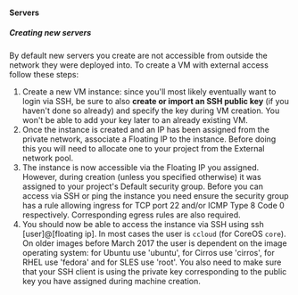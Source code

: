#### Servers

##### Creating new servers

By default new servers you create are not accessible from outside the network they were deployed into. To create a VM with external access follow these steps:

1. Create a new VM instance: since you'll most likely eventually want to login via SSH, be sure to also **create or import an SSH public key** (if you haven't done so already) and specify the key during VM creation. You won't be able to add your key later to an already existing VM.
2. Once the instance is created and an IP has been assigned from the private network, associate a Floating IP to the instance. Before doing this you will need to allocate one to your project from the External network pool.
3. The instance is now accessible via the Floating IP you assigned. However, during creation (unless you specified otherwise) it was assigned to your project's Default security group. Before you can access via SSH or ping the instance you need ensure the security group has a rule allowing ingress for TCP port 22 and/or ICMP Type 8 Code 0 respectively. Corresponding egress rules are also required.
4. You should now be able to access the instance via SSH using ssh [user]@[floating ip]. In most cases the user is `ccloud` (for CoreOS `core`). On older images before March 2017 the user is dependent on the image operating system: for Ubuntu use 'ubuntu', for Cirros use 'cirros', for RHEL use 'fedora' and for SLES use 'root'. You also need to make sure that your SSH client is using the private key corresponding to the public key you have assigned during machine creation.

